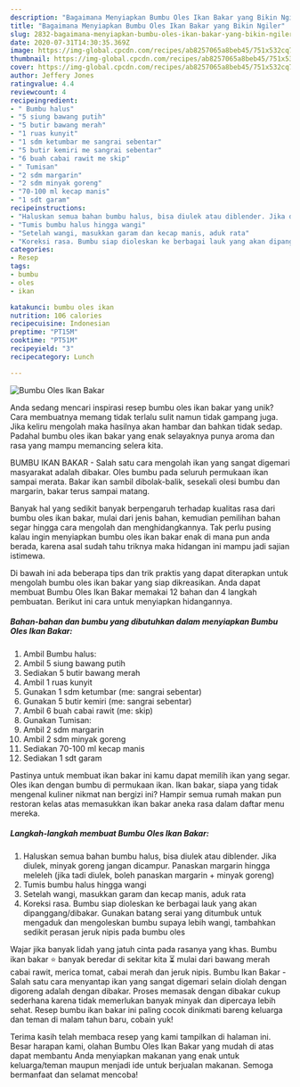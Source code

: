 ```yaml
---
description: "Bagaimana Menyiapkan Bumbu Oles Ikan Bakar yang Bikin Ngiler"
title: "Bagaimana Menyiapkan Bumbu Oles Ikan Bakar yang Bikin Ngiler"
slug: 2832-bagaimana-menyiapkan-bumbu-oles-ikan-bakar-yang-bikin-ngiler
date: 2020-07-31T14:30:35.369Z
image: https://img-global.cpcdn.com/recipes/ab8257065a8beb45/751x532cq70/bumbu-oles-ikan-bakar-foto-resep-utama.jpg
thumbnail: https://img-global.cpcdn.com/recipes/ab8257065a8beb45/751x532cq70/bumbu-oles-ikan-bakar-foto-resep-utama.jpg
cover: https://img-global.cpcdn.com/recipes/ab8257065a8beb45/751x532cq70/bumbu-oles-ikan-bakar-foto-resep-utama.jpg
author: Jeffery Jones
ratingvalue: 4.4
reviewcount: 4
recipeingredient:
- " Bumbu halus"
- "5 siung bawang putih"
- "5 butir bawang merah"
- "1 ruas kunyit"
- "1 sdm ketumbar me sangrai sebentar"
- "5 butir kemiri me sangrai sebentar"
- "6 buah cabai rawit me skip"
- " Tumisan"
- "2 sdm margarin"
- "2 sdm minyak goreng"
- "70-100 ml kecap manis"
- "1 sdt garam"
recipeinstructions:
- "Haluskan semua bahan bumbu halus, bisa diulek atau diblender. Jika diulek, minyak goreng jangan dicampur. Panaskan margarin hingga meleleh (jika tadi diulek, boleh panaskan margarin + minyak goreng)"
- "Tumis bumbu halus hingga wangi"
- "Setelah wangi, masukkan garam dan kecap manis, aduk rata"
- "Koreksi rasa. Bumbu siap dioleskan ke berbagai lauk yang akan dipanggang/dibakar. Gunakan batang serai yang ditumbuk untuk mengaduk dan mengoleskan bumbu supaya lebih wangi, tambahkan sedikit perasan jeruk nipis pada bumbu oles"
categories:
- Resep
tags:
- bumbu
- oles
- ikan

katakunci: bumbu oles ikan 
nutrition: 106 calories
recipecuisine: Indonesian
preptime: "PT15M"
cooktime: "PT51M"
recipeyield: "3"
recipecategory: Lunch

---
```



![Bumbu Oles Ikan Bakar](https://img-global.cpcdn.com/recipes/ab8257065a8beb45/751x532cq70/bumbu-oles-ikan-bakar-foto-resep-utama.jpg)

Anda sedang mencari inspirasi resep bumbu oles ikan bakar yang unik? Cara membuatnya memang tidak terlalu sulit namun tidak gampang juga. Jika keliru mengolah maka hasilnya akan hambar dan bahkan tidak sedap. Padahal bumbu oles ikan bakar yang enak selayaknya punya aroma dan rasa yang mampu memancing selera kita.

BUMBU IKAN BAKAR - Salah satu cara mengolah ikan yang sangat digemari masyarakat adalah dibakar. Oles bumbu pada seluruh permukaan ikan sampai merata. Bakar ikan sambil dibolak-balik, sesekali olesi bumbu dan margarin, bakar terus sampai matang.

Banyak hal yang sedikit banyak berpengaruh terhadap kualitas rasa dari bumbu oles ikan bakar, mulai dari jenis bahan, kemudian pemilihan bahan segar hingga cara mengolah dan menghidangkannya. Tak perlu pusing kalau ingin menyiapkan bumbu oles ikan bakar enak di mana pun anda berada, karena asal sudah tahu triknya maka hidangan ini mampu jadi sajian istimewa.


Di bawah ini ada beberapa tips dan trik praktis yang dapat diterapkan untuk mengolah bumbu oles ikan bakar yang siap dikreasikan. Anda dapat membuat Bumbu Oles Ikan Bakar memakai 12 bahan dan 4 langkah pembuatan. Berikut ini cara untuk menyiapkan hidangannya.

<!--inarticleads1-->

##### Bahan-bahan dan bumbu yang dibutuhkan dalam menyiapkan Bumbu Oles Ikan Bakar:

1. Ambil  Bumbu halus:
1. Ambil 5 siung bawang putih
1. Sediakan 5 butir bawang merah
1. Ambil 1 ruas kunyit
1. Gunakan 1 sdm ketumbar (me: sangrai sebentar)
1. Gunakan 5 butir kemiri (me: sangrai sebentar)
1. Ambil 6 buah cabai rawit (me: skip)
1. Gunakan  Tumisan:
1. Ambil 2 sdm margarin
1. Ambil 2 sdm minyak goreng
1. Sediakan 70-100 ml kecap manis
1. Sediakan 1 sdt garam


Pastinya untuk membuat ikan bakar ini kamu dapat memilih ikan yang segar. Oles ikan dengan bumbu di permukaan ikan. Ikan bakar, siapa yang tidak mengenal kuliner nikmat nan bergizi ini? Hampir semua rumah makan pun restoran kelas atas memasukkan ikan bakar aneka rasa dalam daftar menu mereka. 

<!--inarticleads2-->

##### Langkah-langkah membuat Bumbu Oles Ikan Bakar:

1. Haluskan semua bahan bumbu halus, bisa diulek atau diblender. Jika diulek, minyak goreng jangan dicampur. Panaskan margarin hingga meleleh (jika tadi diulek, boleh panaskan margarin + minyak goreng)
1. Tumis bumbu halus hingga wangi
1. Setelah wangi, masukkan garam dan kecap manis, aduk rata
1. Koreksi rasa. Bumbu siap dioleskan ke berbagai lauk yang akan dipanggang/dibakar. Gunakan batang serai yang ditumbuk untuk mengaduk dan mengoleskan bumbu supaya lebih wangi, tambahkan sedikit perasan jeruk nipis pada bumbu oles


Wajar jika banyak lidah yang jatuh cinta pada rasanya yang khas. Bumbu ikan bakar ⭐ banyak beredar di sekitar kita ⏳ mulai dari bawang merah cabai rawit, merica tomat, cabai merah dan jeruk nipis. Bumbu Ikan Bakar - Salah satu cara menyantap ikan yang sangat digemari selain diolah dengan digoreng adalah dengan dibakar. Proses memasak dengan dibakar cukup sederhana karena tidak memerlukan banyak minyak dan dipercaya lebih sehat. Resep bumbu ikan bakar ini paling cocok dinikmati bareng keluarga dan teman di malam tahun baru, cobain yuk! 

Terima kasih telah membaca resep yang kami tampilkan di halaman ini. Besar harapan kami, olahan Bumbu Oles Ikan Bakar yang mudah di atas dapat membantu Anda menyiapkan makanan yang enak untuk keluarga/teman maupun menjadi ide untuk berjualan makanan. Semoga bermanfaat dan selamat mencoba!
